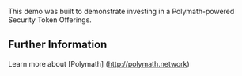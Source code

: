 This demo was built to demonstrate investing in a Polymath-powered Security Token Offerings.

## Further Information

Learn more about [Polymath] (http://polymath.network)

